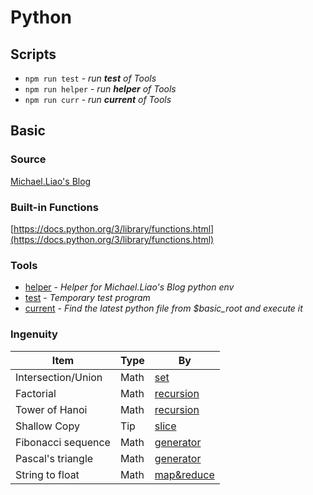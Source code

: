 # Python

## Scripts

* `npm run test` - _run __test__ of Tools_
* `npm run helper` - _run __helper__ of Tools_
* `npm run curr` - _run __current__ of Tools_

## Basic

### Source

[Michael.Liao's Blog](https://www.liaoxuefeng.com/wiki/0014316089557264a6b348958f449949df42a6d3a2e542c000)

### Built-in Functions

[https://docs.python.org/3/library/functions.html](https://docs.python.org/3/library/functions.html)

### Tools

* [helper](Tools/helper.py) - _Helper for Michael.Liao's Blog python env_
* [test](Tools/test.py) - _Temporary test program_
* [current](Tools/current.py) - _Find the latest python file from $basic_root and execute it_

### Ingenuity

| Item | Type | By |
| ---- | ----------- | -- |
| Intersection/Union | Math | [set](Basic/02_Junior/06_dictAndSet.py) |
| Factorial | Math | [recursion](Basic/03_Function/recursion.py) |
| Tower of Hanoi | Math | [recursion](Basic/03_Function/recursion.py) |
| Shallow Copy | Tip | [slice](Basic/04_AdvancedFeatures/01_slice.py) |
| Fibonacci sequence | Math | [generator](Basic/04_AdvancedFeatures/04_generator.py) |
| Pascal's triangle | Math | [generator](Basic/04_AdvancedFeatures/04_generator.py) |
| String to float | Math | [map&reduce](Basic/05_FunctionalProgramming/01_mapAndReduce.py) |